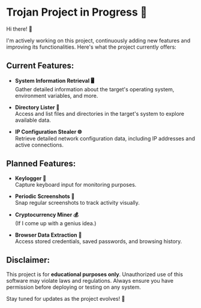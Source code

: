 # Trojan Project in Progress 🚀

Hi there! 👋 

I'm actively working on this project, continuously adding new features and improving its functionalities. Here's what the project currently offers:

## Current Features:
- **System Information Retrieval 🖥️**  
  Gather detailed information about the target's operating system, environment variables, and more.
  
- **Directory Lister 📂**  
  Access and list files and directories in the target's system to explore available data.
  
- **IP Configuration Stealer 🌐**  
  Retrieve detailed network configuration data, including IP addresses and active connections.

## Planned Features:
- **Keylogger 🔑**  
  Capture keyboard input for monitoring purposes.  
  
- **Periodic Screenshots 📸**  
  Snap regular screenshots to track activity visually.
  
- **Cryptocurrency Miner 💰**  
  (If I come up with a genius idea.)
  
- **Browser Data Extraction 🔐**  
  Access stored credentials, saved passwords, and browsing history.

## Disclaimer:
This project is for **educational purposes only**. Unauthorized use of this software may violate laws and regulations. Always ensure you have permission before deploying or testing on any system.

Stay tuned for updates as the project evolves! 🌟
